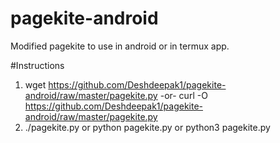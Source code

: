 # pagekite-android
Modified pagekite to use in android or in termux app.

#Instructions
 1. wget https://github.com/Deshdeepak1/pagekite-android/raw/master/pagekite.py
 					-or-
    curl -O https://github.com/Deshdeepak1/pagekite-android/raw/master/pagekite.py
 2. ./pagekite.py or python pagekite.py or python3 pagekite.py
